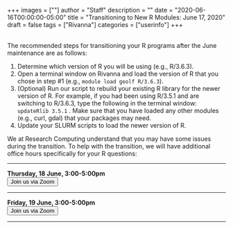 +++
images = [""]
author = "Staff"
description = ""
date = "2020-06-16T00:00:00-05:00"
title = "Transitioning to New R Modules: June 17, 2020"
draft = false
tags = ["Rivanna"]
categories = ["userinfo"]
+++

<br>
The recommended steps for transitioning your R programs after the June maintenance are as follows:

1. Determine which version of R you will be using (e.g., R/3.6.3).
2. Open a terminal window on Rivanna and load the version of R that you chose in step #1 (e.g., `module load goolf R/3.6.3`).
3. (Optional) Run our script to rebuild your existing R library for the newer version of R.  For example, if you had been using R/3.5.1 and are switching to R/3.6.3, type the following in the terminal window:  ` updateRlib 3.5.1 ` .  Make sure that you have loaded any other modules (e.g., curl, gdal) that your packages may need.
4. Update your SLURM scripts to load the newer version of R.


We at Research Computing understand that you may have some issues during the transition.  To help with the transition, we will have additional office hours specifically for your R questions:

__________________________
<div>
<b>Thursday, 18 June,  3:00-5:00pm </b>  <br /> <a href="https://virginia.zoom.us/j/99170950007?pwd=RWh4UWZ4clRiVE10ejNFUXMxWjBVUT09"><button class="btn btn-primary btn-sm">Join us via Zoom</button></a>
</div>

__________________________
<div>
<b>Friday, 19 June,  3:00-5:00pm</b> <br><a href="https://virginia.zoom.us/j/97782392459?pwd=N2c5YUFIQmkxRm16WHJlN3l3bDlvQT09"><button class="btn btn-primary btn-sm">Join us via Zoom</button></a>
</div>

__________________________





